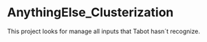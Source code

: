 # AnythingElse_Clusterization
This project looks for manage all inputs that Tabot hasn´t recognize. 
